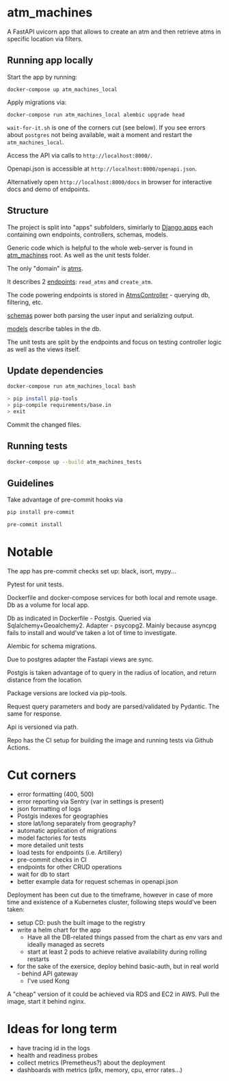 # atm_machines

A FastAPI uvicorn app that allows to create an atm and
then retrieve atms in specific location via filters.

## Running app locally

Start the app by running:

`docker-compose up atm_machines_local`

Apply migrations via:

`docker-compose run atm_machines_local alembic upgrade head`

`wait-for-it.sh` is one of the corners cut (see below).
If you see errors about `postgres` not being available,
wait a moment and restart the `atm_machines_local`.

Access the API via calls to `http://localhost:8000/`.

Openapi.json is accessible at `http://localhost:8000/openapi.json`.

Alternatively open `http://localhost:8000/docs` in browser for
interactive docs and demo of endpoints.

## Structure

The project is split into "apps" subfolders, simirlarly to [Django apps](https://docs.djangoproject.com/en/4.1/ref/applications/)
each containing own endpoints, controllers, schemas, models.

Generic code which is helpful to the whole web-server is found in [atm_machines](./atm_machines) root.
As well as the unit tests folder.

The only "domain" is [atms](./atm_machines/atms).

It describes 2 [endpoints](./atm_machines/atms/endpoints.py): `read_atms` and `create_atm`.

The code powering endpoints is stored in [AtmsController](./atm_machines/atms/controllers.py) - querying db, filtering, etc.

[schemas](./atm_machines/atms/schemas.py) power both parsing the user input and serializing output.

[models](./atm_machines/atms/models.py) describe tables in the db.

The unit tests are split by the endpoints and focus on testing controller logic as well as the views itself.

## Update dependencies

```bash
docker-compose run atm_machines_local bash

> pip install pip-tools
> pip-compile requirements/base.in
> exit
```

Commit the changed files.

## Running tests

```bash
docker-compose up --build atm_machines_tests
```

## Guidelines

Take advantage of pre-commit hooks via

```bash
pip install pre-commit

pre-commit install
```

# Notable

The app has pre-commit checks set up: black, isort, mypy...

Pytest for unit tests.

Dockerfile and docker-compose services for both local and remote usage.
Db as a volume for local app.

Db as indicated in Dockerfile - Postgis. Queried via Sqlalchemy+Geoalchemy2.
Adapter - psycopg2. Mainly because asyncpg fails to install and would've taken
a lot of time to investigate.

Alembic for schema migrations.

Due to postgres adapter the Fastapi views are sync.

Postgis is taken advantage of to query in the radius of location,
and return distance from the location.

Package versions are locked via pip-tools.

Request query parameters and body are parsed/validated by Pydantic.
The same for response.

Api is versioned via path.

Repo has the CI setup for building the image and running tests via Github Actions.

# Cut corners

- error formatting (400, 500)
- error reporting via Sentry (var in settings is present)
- json formatting of logs
- Postgis indexes for geographies
- store lat/long separately from geography?
- automatic application of migrations
- model factories for tests
- more detailed unit tests
- load tests for endpoints (i.e. Artillery)
- pre-commit checks in CI
- endpoints for other CRUD operations
- wait for db to start
- better example data for request schemas in openapi.json

Deployment has been cut due to the timeframe,
however in case of more time and existence of a Kubernetes cluster,
following steps would've been taken:

- setup CD: push the built image to the registry
- write a helm chart for the app
  - Have all the DB-related things passed from the chart as env vars and ideally managed as secrets
  - start at least 2 pods to achieve relative availability during rolling restarts
- for the sake of the exersice, deploy behind basic-auth, but in real world - behind API gateway
  - I've used Kong

A "cheap" version of it could be achieved via RDS and EC2 in AWS. Pull the image, start it behind nginx.

# Ideas for long term

- have tracing id in the logs
- health and readiness probes
- collect metrics (Premetheus?) about the deployment
- dashboards with metrics (p9x, memory, cpu, error rates...)
